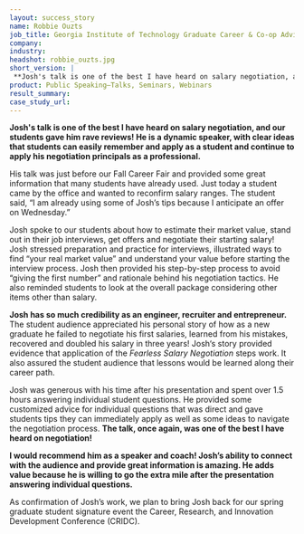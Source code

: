 ```yaml
---
layout: success_story
name: Robbie Ouzts
job_title: Georgia Institute of Technology Graduate Career & Co-op Advisor
company: 
industry: 
headshot: robbie_ouzts.jpg
short_version: |
 **Josh's talk is one of the best I have heard on salary negotiation, and our students gave him rave reviews! He is a dynamic speaker, with clear ideas that students can easily remember and apply as a student and continue to apply his negotiation principals as a professional.**
product: Public Speaking—Talks, Seminars, Webinars
result_summary: 
case_study_url: 
---
```


**Josh's talk is one of the best I have heard on salary negotiation, and our students gave him rave reviews! He is a dynamic speaker, with clear ideas that students can easily remember and apply as a student and continue to apply his negotiation principals as a professional.**

His talk was just before our Fall Career Fair and provided some great information that many students have already used. Just today a student came by the office and wanted to reconfirm salary ranges. The student said, “I am already using some of Josh’s tips because I anticipate an offer on Wednesday.”

Josh spoke to our students about how to estimate their market value, stand out in their job interviews, get offers and negotiate their starting salary! Josh stressed preparation and practice for interviews, illustrated ways to find “your real market value” and understand your value before starting the interview process. Josh then provided his step-by-step process to avoid “giving the first number” and rationale behind his negotiation tactics. He also reminded students to look at the overall package considering other items other than salary.

**Josh has so much credibility as an engineer, recruiter and entrepreneur.** The student audience appreciated his personal story of how as a new graduate he failed to negotiate his first salaries, learned from his mistakes, recovered and doubled his salary in three years! Josh‘s story provided evidence that application of the _Fearless Salary Negotiation_ steps work. It also assured the student audience that lessons would be learned along their career path.

Josh was generous with his time after his presentation and spent over 1.5 hours answering individual student questions. He provided some customized advice for individual questions that was direct and gave students tips they can immediately apply as well as some ideas to navigate the negotiation process. **The talk, once again, was one of the best I have heard on negotiation!**

**I would recommend him as a speaker and coach! Josh’s ability to connect with the audience and provide great information is amazing. He adds value because he is willing to go the extra mile after the presentation answering individual questions.**

As confirmation of Josh’s work, we plan to bring Josh back for our spring graduate student signature event the Career, Research, and Innovation Development Conference (CRIDC).